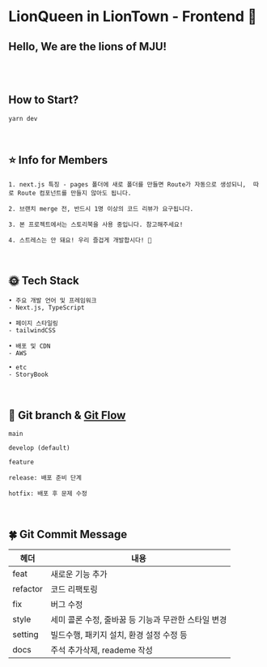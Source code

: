# LionQueen in LionTown - Frontend 🦁

## Hello, We are the lions of MJU!

<br/>
<br/>

## How to Start?

```
yarn dev
```

<br/>

## ⭐ Info for Members

```
1. next.js 특징 - pages 폴더에 새로 폴더를 만들면 Route가 자동으로 생성되니,  따로 Route 컴포넌트를 만들지 않아도 됩니다.

2. 브랜치 merge 전, 반드시 1명 이상의 코드 리뷰가 요구됩니다.

3. 본 프로젝트에서는 스토리북을 사용 중입니다. 참고해주세요!

4. 스트레스는 안 돼요! 우리 즐겁게 개발합시다! 🐣
```

<br/>

## 🌞 Tech Stack

```
• 주요 개발 언어 및 프레임워크
- Next.js, TypeScript

• 페이지 스타일링
- tailwindCSS

• 배포 및 CDN
- AWS

• etc
- StoryBook
```

<br/>

## 🧃 Git branch & [Git Flow](https://techblog.woowahan.com/2553/)

```
main

develop (default)

feature

release: 배포 준비 단계

hotfix: 배포 후 문제 수정
```

<br/>

## 🍀 Git Commit Message

| 헤더     | 내용                                                |
| -------- | --------------------------------------------------- |
| feat     | 새로운 기능 추가                                    |
| refactor | 코드 리팩토링                                       |
| fix      | 버그 수정                                           |
| style    | 세미 콜론 수정, 줄바꿈 등 기능과 무관한 스타일 변경 |
| setting  | 빌드수행, 패키지 설치, 환경 설정 수정 등            |
| docs     | 주석 추가삭제, reademe 작성                         |
